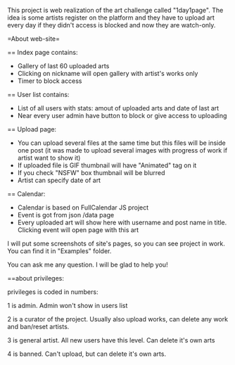 This project is web realization of the art challenge called "1day1page". The idea is some artists register on the platform and they have to upload art every day if they didn't access is blocked and now they are watch-only.

=About web-site=

== Index page contains:
- Gallery of last 60 uploaded arts
- Clicking on nickname will open gallery with artist's works only
- Timer to block access

== User list contains:
- List of all users with stats: amout of uploaded arts and date of last art
- Near every user admin have button to block or give access to uploading

== Upload page:
- You can upload several files at the same time but this files will be inside one post (it was made to upload several images with progress of work if artist want to show it)
- If uploaded file is GIF thumbnail will have "Animated" tag on it
- If you check "NSFW" box thumbnail will be blurred
- Artist can specify date of art

== Calendar:
- Calendar is based on FullCalendar JS project
- Event is got from json /data page
- Every uploaded art will show here with username and post name in title. Clicking event will open page with this art


I will put some screenshots of site's pages, so you can see project in work. You can find it in "Examples" folder.

You can ask me any question. I will be glad to help you!

==about privileges:

privileges is coded in numbers:

1 is admin. Admin won't show in users list

2 is a curator of the project. Usually also upload works, can delete any work and ban/reset artists.

3 is general artist. All new users have this level. Can delete it's own arts

4 is banned. Can't upload, but can delete it's own arts.
